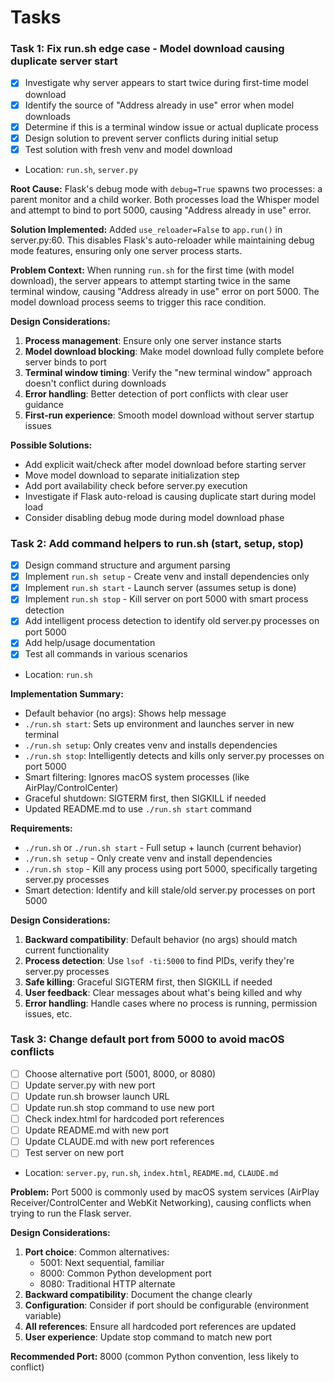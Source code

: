 # Tasks

### Task 1: Fix run.sh edge case - Model download causing duplicate server start
- [x] Investigate why server appears to start twice during first-time model download
- [x] Identify the source of "Address already in use" error when model downloads
- [x] Determine if this is a terminal window issue or actual duplicate process
- [x] Design solution to prevent server conflicts during initial setup
- [x] Test solution with fresh venv and model download
- Location: `run.sh`, `server.py`

**Root Cause:**
Flask's debug mode with `debug=True` spawns two processes: a parent monitor and a child worker. Both processes load the Whisper model and attempt to bind to port 5000, causing "Address already in use" error.

**Solution Implemented:**
Added `use_reloader=False` to `app.run()` in server.py:60. This disables Flask's auto-reloader while maintaining debug mode features, ensuring only one server process starts.

**Problem Context:**
When running `run.sh` for the first time (with model download), the server appears to attempt starting twice in the same terminal window, causing "Address already in use" error on port 5000. The model download process seems to trigger this race condition.

**Design Considerations:**
1. **Process management**: Ensure only one server instance starts
2. **Model download blocking**: Make model download fully complete before server binds to port
3. **Terminal window timing**: Verify the "new terminal window" approach doesn't conflict during downloads
4. **Error handling**: Better detection of port conflicts with clear user guidance
5. **First-run experience**: Smooth model download without server startup issues

**Possible Solutions:**
- Add explicit wait/check after model download before starting server
- Move model download to separate initialization step
- Add port availability check before server.py execution
- Investigate if Flask auto-reload is causing duplicate start during model load
- Consider disabling debug mode during model download phase

### Task 2: Add command helpers to run.sh (start, setup, stop)
- [x] Design command structure and argument parsing
- [x] Implement `run.sh setup` - Create venv and install dependencies only
- [x] Implement `run.sh start` - Launch server (assumes setup is done)
- [x] Implement `run.sh stop` - Kill server on port 5000 with smart process detection
- [x] Add intelligent process detection to identify old server.py processes on port 5000
- [x] Add help/usage documentation
- [x] Test all commands in various scenarios
- Location: `run.sh`

**Implementation Summary:**
- Default behavior (no args): Shows help message
- `./run.sh start`: Sets up environment and launches server in new terminal
- `./run.sh setup`: Only creates venv and installs dependencies
- `./run.sh stop`: Intelligently detects and kills only server.py processes on port 5000
- Smart filtering: Ignores macOS system processes (like AirPlay/ControlCenter)
- Graceful shutdown: SIGTERM first, then SIGKILL if needed
- Updated README.md to use `./run.sh start` command

**Requirements:**
- `./run.sh` or `./run.sh start` - Full setup + launch (current behavior)
- `./run.sh setup` - Only create venv and install dependencies
- `./run.sh stop` - Kill any process using port 5000, specifically targeting server.py processes
- Smart detection: Identify and kill stale/old server.py processes on port 5000

**Design Considerations:**
1. **Backward compatibility**: Default behavior (no args) should match current functionality
2. **Process detection**: Use `lsof -ti:5000` to find PIDs, verify they're server.py processes
3. **Safe killing**: Graceful SIGTERM first, then SIGKILL if needed
4. **User feedback**: Clear messages about what's being killed and why
5. **Error handling**: Handle cases where no process is running, permission issues, etc.

### Task 3: Change default port from 5000 to avoid macOS conflicts
- [ ] Choose alternative port (5001, 8000, or 8080)
- [ ] Update server.py with new port
- [ ] Update run.sh browser launch URL
- [ ] Update run.sh stop command to use new port
- [ ] Check index.html for hardcoded port references
- [ ] Update README.md with new port
- [ ] Update CLAUDE.md with new port references
- [ ] Test server on new port
- Location: `server.py`, `run.sh`, `index.html`, `README.md`, `CLAUDE.md`

**Problem:**
Port 5000 is commonly used by macOS system services (AirPlay Receiver/ControlCenter and WebKit Networking), causing conflicts when trying to run the Flask server.

**Design Considerations:**
1. **Port choice**: Common alternatives:
   - 5001: Next sequential, familiar
   - 8000: Common Python development port
   - 8080: Traditional HTTP alternate
2. **Backward compatibility**: Document the change clearly
3. **Configuration**: Consider if port should be configurable (environment variable)
4. **All references**: Ensure all hardcoded port references are updated
5. **User experience**: Update stop command to match new port

**Recommended Port:** 8000 (common Python convention, less likely to conflict)
